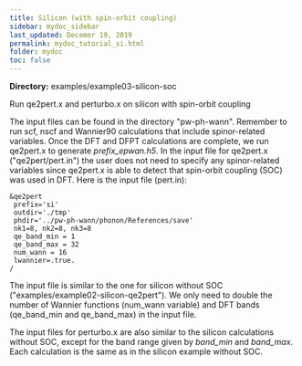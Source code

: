 ```yaml
---
title: Silicon (with spin-orbit coupling)
sidebar: mydoc_sidebar
last_updated: Decemer 19, 2019
permalink: mydoc_tutorial_si.html
folder: mydoc
toc: false
---
```


<div markdown="span" class="alert alert-warning" role="alert"><i class="fa fa-folder fa"></i> <b> Directory:</b> examples/example03-silicon-soc  </div>

Run qe2pert.x and perturbo.x on silicon with spin-orbit coupling

The input files can be found in the directory "pw-ph-wann". Remember to run scf, nscf and Wannier90 calculations that include spinor-related variables. Once the DFT and DFPT calculations are complete, we run qe2pert.x to generate _prefix\_epwan.h5_. In the input file for qe2pert.x ("qe2pert/pert.in") the user does not need to specify any spinor-related variables since qe2pert.x is able to detect that spin-orbit coupling (SOC) was used in DFT. Here is the input file (pert.in):

```
&qe2pert
 prefix='si'
 outdir='./tmp'
 phdir='../pw-ph-wann/phonon/References/save'
 nk1=8, nk2=8, nk3=8
 qe_band_min = 1
 qe_band_max = 32
 num_wann = 16
 lwannier=.true.
/
```

The input file is similar to the one for silicon without SOC ("examples/example02-silicon-qe2pert"). We only need to double the number of Wannier functions (num_wann variable) and DFT bands (qe_band_min and qe_band_max) in the input file. 

The input files for perturbo.x are also similar to the silicon calculations without SOC, except for the band range given by _band\_min_ and _band\_max_. Each calculation is the same as in the silicon example without SOC.

